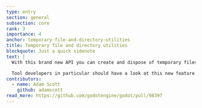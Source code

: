 ```yaml
---
type: entry
section: general
subsection: core
rank: 3
importance: 4
anchor: temporary-file-and-directory-utilities
title: Temporary file and directory utilities
blockquote: Just a quick sidenote
text: |
  With this brand new API you can create and dispose of temporary files and directories. In other words: you can write content on a disc without worrying about polluting user data. By default, any file/directory you create this way automatically disposes of itself after use.

  Tool developers in particular should have a look at this new feature!
contributors:
  - name: Adam Scott
    github: adamscott
read_more: https://github.com/godotengine/godot/pull/98397
---
```

